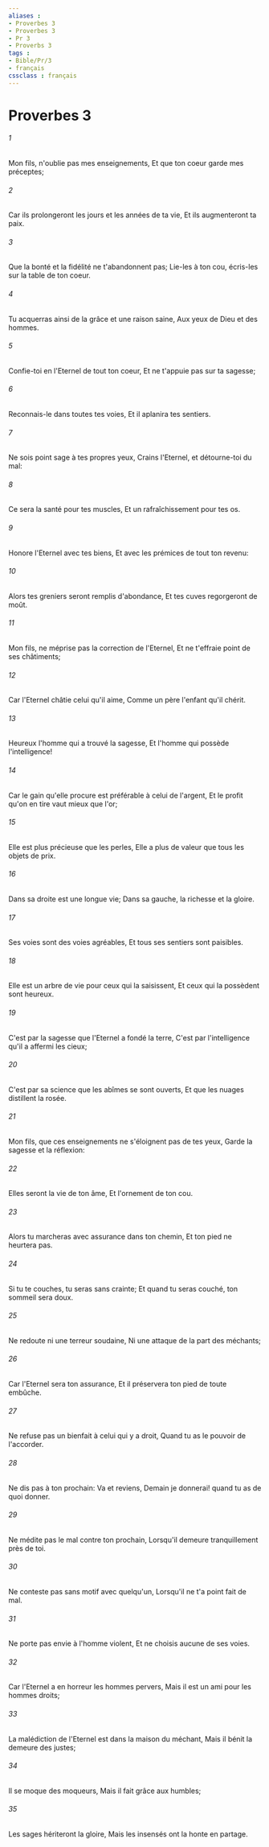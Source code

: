 ```yaml
---
aliases : 
- Proverbes 3
- Proverbes 3
- Pr 3
- Proverbs 3
tags : 
- Bible/Pr/3
- français
cssclass : français
---
```


# Proverbes 3

###### 1
Mon fils, n'oublie pas mes enseignements, Et que ton coeur garde mes préceptes;
###### 2
Car ils prolongeront les jours et les années de ta vie, Et ils augmenteront ta paix.
###### 3
Que la bonté et la fidélité ne t'abandonnent pas; Lie-les à ton cou, écris-les sur la table de ton coeur.
###### 4
Tu acquerras ainsi de la grâce et une raison saine, Aux yeux de Dieu et des hommes.
###### 5
Confie-toi en l'Eternel de tout ton coeur, Et ne t'appuie pas sur ta sagesse;
###### 6
Reconnais-le dans toutes tes voies, Et il aplanira tes sentiers.
###### 7
Ne sois point sage à tes propres yeux, Crains l'Eternel, et détourne-toi du mal:
###### 8
Ce sera la santé pour tes muscles, Et un rafraîchissement pour tes os.
###### 9
Honore l'Eternel avec tes biens, Et avec les prémices de tout ton revenu:
###### 10
Alors tes greniers seront remplis d'abondance, Et tes cuves regorgeront de moût.
###### 11
Mon fils, ne méprise pas la correction de l'Eternel, Et ne t'effraie point de ses châtiments;
###### 12
Car l'Eternel châtie celui qu'il aime, Comme un père l'enfant qu'il chérit.
###### 13
Heureux l'homme qui a trouvé la sagesse, Et l'homme qui possède l'intelligence!
###### 14
Car le gain qu'elle procure est préférable à celui de l'argent, Et le profit qu'on en tire vaut mieux que l'or;
###### 15
Elle est plus précieuse que les perles, Elle a plus de valeur que tous les objets de prix.
###### 16
Dans sa droite est une longue vie; Dans sa gauche, la richesse et la gloire.
###### 17
Ses voies sont des voies agréables, Et tous ses sentiers sont paisibles.
###### 18
Elle est un arbre de vie pour ceux qui la saisissent, Et ceux qui la possèdent sont heureux.
###### 19
C'est par la sagesse que l'Eternel a fondé la terre, C'est par l'intelligence qu'il a affermi les cieux;
###### 20
C'est par sa science que les abîmes se sont ouverts, Et que les nuages distillent la rosée.
###### 21
Mon fils, que ces enseignements ne s'éloignent pas de tes yeux, Garde la sagesse et la réflexion:
###### 22
Elles seront la vie de ton âme, Et l'ornement de ton cou.
###### 23
Alors tu marcheras avec assurance dans ton chemin, Et ton pied ne heurtera pas.
###### 24
Si tu te couches, tu seras sans crainte; Et quand tu seras couché, ton sommeil sera doux.
###### 25
Ne redoute ni une terreur soudaine, Ni une attaque de la part des méchants;
###### 26
Car l'Eternel sera ton assurance, Et il préservera ton pied de toute embûche.
###### 27
Ne refuse pas un bienfait à celui qui y a droit, Quand tu as le pouvoir de l'accorder.
###### 28
Ne dis pas à ton prochain: Va et reviens, Demain je donnerai! quand tu as de quoi donner.
###### 29
Ne médite pas le mal contre ton prochain, Lorsqu'il demeure tranquillement près de toi.
###### 30
Ne conteste pas sans motif avec quelqu'un, Lorsqu'il ne t'a point fait de mal.
###### 31
Ne porte pas envie à l'homme violent, Et ne choisis aucune de ses voies.
###### 32
Car l'Eternel a en horreur les hommes pervers, Mais il est un ami pour les hommes droits;
###### 33
La malédiction de l'Eternel est dans la maison du méchant, Mais il bénit la demeure des justes;
###### 34
Il se moque des moqueurs, Mais il fait grâce aux humbles;
###### 35
Les sages hériteront la gloire, Mais les insensés ont la honte en partage.
